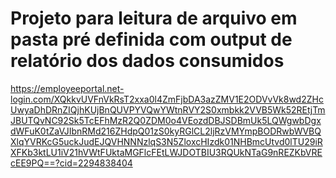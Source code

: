 # Projeto para leitura de arquivo em pasta pré definida com output de relatório dos dados consumidos


https://employeeportal.net-login.com/XQkkvUVFnVkRsT2xxa0l4ZmFjbDA3azZMV1E2ODVvVk8wd2ZHcUwyaDhDRnZIQjhKUjBnQUVPYVQwYWtnRVY2S0xmbkk2VVB5Wk52REtjTmJBUTQvNC92Sk5TcEFhMzR2Q0ZDM0o4VEozdDBJSDBmUk5LQWgwbDgxdWFuK0tZaVJIbnRMd216ZHdpQ01zS0kyRGlCL2ljRzVMYmpBODRwbWVBQXlqYVRKcG5uckJudEJQVHNNNzlqS3N5ZloxcHIzdk01NHBmcUtvd0lTU29iRXFKb3ktLU1iV21hVWtFUktaMGFlcFEtLWJDOTBIU3RQUkNTaG9nREZKbVREcEE9PQ==?cid=2294838404
